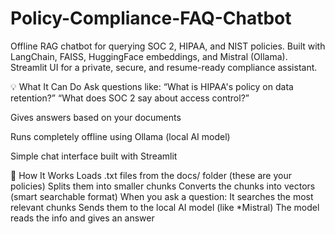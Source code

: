 # Policy-Compliance-FAQ-Chatbot
Offline RAG chatbot for querying SOC 2, HIPAA, and NIST policies. Built with LangChain, FAISS, HuggingFace embeddings, and Mistral (Ollama). Streamlit UI for a private, secure, and resume-ready compliance assistant.


💡 What It Can Do
Ask questions like:
“What is HIPAA's policy on data retention?”
“What does SOC 2 say about access control?”

Gives answers based on your documents

Runs completely offline using Ollama (local AI model)

Simple chat interface built with Streamlit

🧠 How It Works
Loads .txt files from the docs/ folder (these are your policies)
Splits them into smaller chunks
Converts the chunks into vectors (smart searchable format)
When you ask a question:
It searches the most relevant chunks
Sends them to the local AI model (like *Mistral)
The model reads the info and gives an answer
